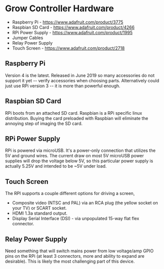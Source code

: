 Grow Controller Hardware
=======================

 * Raspberry Pi - https://www.adafruit.com/product/3775
 * Raspbian SD Card - https://www.adafruit.com/product/4266
 * RPi Power Supply - https://www.adafruit.com/product/1995
 * Jumper Cables
 * Relay Power Supply
 * Touch Screen - https://www.adafruit.com/product/2718

Raspberry Pi
------------

Version 4 is the latest. Released in June 2019 so many accessories do not support it yet -- verify accessories when choosing parts. Alternatively could just use RPi version 3 -- it is more than powerful enough.

Raspbian SD Card
----------------

RPi boots from an attached SD card. Raspbian is a RPi specific linux distribution. Buying the card preloaded with Raspbian will eliminate the annoying step of imaging the SD card. 

RPi Power Supply
----------------

RPi is powered via microUSB. It's a power-only connection that utilizes the 5V and ground wires. The current draw on most 5V microUSB power supplies will drop the voltage below 5V, so this particular power supply is actually 5.25V and intended to be ~5V under load.

Touch Screen
------------

The RPI supports a couple different options for driving a screen,

 * Composite video (NTSC and PAL) via an RCA plug (the yellow socket on your TV) or SCART socket.
 * HDMI 1.3a standard output.
 * Display Serial Interface (DSI) - via unpopulated 15-way flat flex connector.

Relay Power Supply
------------------

Need something that will switch mains power from low voltage/amp GPIO pins on the RPi (at least 3 connectors, more and ability to expand are desirable). This is likely the most challenging part of this device.
